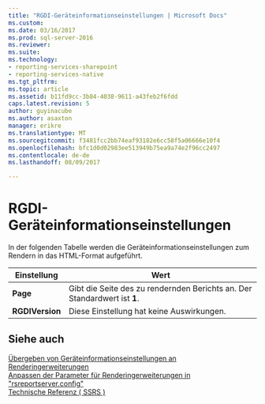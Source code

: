 ```yaml
---
title: "RGDI-Geräteinformationseinstellungen | Microsoft Docs"
ms.custom: 
ms.date: 03/16/2017
ms.prod: sql-server-2016
ms.reviewer: 
ms.suite: 
ms.technology:
- reporting-services-sharepoint
- reporting-services-native
ms.tgt_pltfrm: 
ms.topic: article
ms.assetid: b11fd9cc-3b84-4038-9611-a43feb2f6fdd
caps.latest.revision: 5
author: guyinacube
ms.author: asaxton
manager: erikre
ms.translationtype: MT
ms.sourcegitcommit: f3481fcc2bb74eaf93182e6cc58f5a06666e10f4
ms.openlocfilehash: bfc1d0d02983ee513949b75ea9a74e2f96cc2497
ms.contentlocale: de-de
ms.lasthandoff: 08/09/2017

---
```

# <a name="rgdi-device-information-settings"></a>RGDI-Geräteinformationseinstellungen
  In der folgenden Tabelle werden die Geräteinformationseinstellungen zum Rendern in das HTML-Format aufgeführt.  
  
|Einstellung|Wert|  
|-------------|-----------|  
|**Page**|Gibt die Seite des zu rendernden Berichts an. Der Standardwert ist **1**.|  
|**RGDIVersion**|Diese Einstellung hat keine Auswirkungen.|  
  
## <a name="see-also"></a>Siehe auch  
 [Übergeben von Geräteinformationseinstellungen an Renderingerweiterungen](../reporting-services/report-server-web-service/net-framework/passing-device-information-settings-to-rendering-extensions.md)   
 [Anpassen der Parameter für Renderingerweiterungen in "rsreportserver.config"](../reporting-services/customize-rendering-extension-parameters-in-rsreportserver-config.md)   
 [Technische Referenz &#40; SSRS &#41;](../reporting-services/technical-reference-ssrs.md)  
  
  
